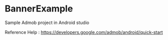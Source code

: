 # BannerExample

Sample Admob project in Android studio

Reference Help : https://developers.google.com/admob/android/quick-start
